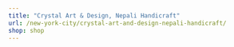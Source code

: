 ```yaml
---
title: "Crystal Art & Design, Nepali Handicraft"
url: /new-york-city/crystal-art-and-design-nepali-handicraft/
shop: shop
---
```

